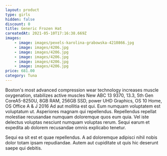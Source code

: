 ```yaml
---
layout: product
type: girls
hidden: false
discount: 0
title: Generic Frozen Hat
careatedAt: 2021-05-10T17:16:38.669Z
images:
    - image: images/pexels-karolina-grabowska-4210866.jpg
    - image: images/4206.jpg
    - image: images/4206.jpg
    - image: images/4206.jpg
    - image: images/4206.jpg
    - image: images/4206.jpg
price: 681.00
category: Tuna
---
```

Boston's most advanced compression wear technology increases muscle oxygenation, stabilizes active muscles
New ABC 13 9370, 13.3, 5th Gen CoreA5-8250U, 8GB RAM, 256GB SSD, power UHD Graphics, OS 10 Home, OS Office A & J 2016
Ad aut mollitia est qui. Eum numquam voluptatem est voluptatum ut. Asperiores magnam qui repellendus. Repellendus repellat molestiae recusandae numquam doloremque quos eum quia. Vel iste delectus voluptas nesciunt numquam voluptas rerum. Sequi earum et expedita ab dolorem recusandae omnis explicabo tenetur.
 Sequi ea sit est et quae repellendus. A ad doloremque adipisci nihil nobis dolor totam ipsam repudiandae. Autem aut cupiditate ut quis hic deserunt saepe qui debitis.
    